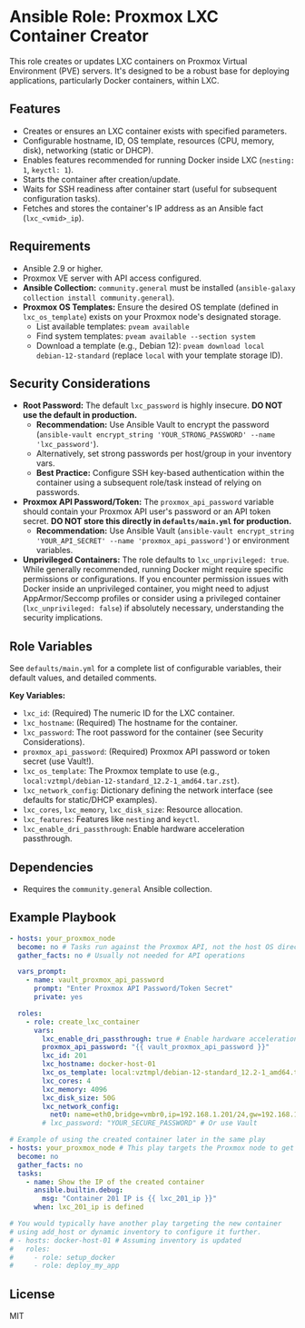 # Ansible Role: Proxmox LXC Container Creator

This role creates or updates LXC containers on Proxmox Virtual Environment (PVE) servers. It's designed to be a robust base for deploying applications, particularly Docker containers, within LXC.

## Features

- Creates or ensures an LXC container exists with specified parameters.
- Configurable hostname, ID, OS template, resources (CPU, memory, disk), networking (static or DHCP).
- Enables features recommended for running Docker inside LXC (`nesting: 1`, `keyctl: 1`).
- Starts the container after creation/update.
- Waits for SSH readiness after container start (useful for subsequent configuration tasks).
- Fetches and stores the container's IP address as an Ansible fact (`lxc_<vmid>_ip`).

## Requirements

- Ansible 2.9 or higher.
- Proxmox VE server with API access configured.
- **Ansible Collection:** `community.general` must be installed (`ansible-galaxy collection install community.general`).
- **Proxmox OS Templates:** Ensure the desired OS template (defined in `lxc_os_template`) exists on your Proxmox node's designated storage.
    - List available templates: `pveam available`
    - Find system templates: `pveam available --section system`
    - Download a template (e.g., Debian 12): `pveam download local debian-12-standard` (replace `local` with your template storage ID).

## Security Considerations

- **Root Password:** The default `lxc_password` is highly insecure. **DO NOT use the default in production.**
    - **Recommendation:** Use Ansible Vault to encrypt the password (`ansible-vault encrypt_string 'YOUR_STRONG_PASSWORD' --name 'lxc_password'`).
    - Alternatively, set strong passwords per host/group in your inventory vars.
    - **Best Practice:** Configure SSH key-based authentication within the container using a subsequent role/task instead of relying on passwords.
- **Proxmox API Password/Token:** The `proxmox_api_password` variable should contain your Proxmox API user's password or an API token secret. **DO NOT store this directly in `defaults/main.yml` for production.**
    - **Recommendation:** Use Ansible Vault (`ansible-vault encrypt_string 'YOUR_API_SECRET' --name 'proxmox_api_password'`) or environment variables.
- **Unprivileged Containers:** The role defaults to `lxc_unprivileged: true`. While generally recommended, running Docker might require specific permissions or configurations. If you encounter permission issues with Docker inside an unprivileged container, you might need to adjust AppArmor/Seccomp profiles or consider using a privileged container (`lxc_unprivileged: false`) if absolutely necessary, understanding the security implications.

## Role Variables

See `defaults/main.yml` for a complete list of configurable variables, their default values, and detailed comments.

**Key Variables:**

- `lxc_id`: (Required) The numeric ID for the LXC container.
- `lxc_hostname`: (Required) The hostname for the container.
- `lxc_password`: The root password for the container (see Security Considerations).
- `proxmox_api_password`: (Required) Proxmox API password or token secret (use Vault!).
- `lxc_os_template`: The Proxmox template to use (e.g., `local:vztmpl/debian-12-standard_12.2-1_amd64.tar.zst`).
- `lxc_network_config`: Dictionary defining the network interface (see defaults for static/DHCP examples).
- `lxc_cores`, `lxc_memory`, `lxc_disk_size`: Resource allocation.
- `lxc_features`: Features like `nesting` and `keyctl`.
- `lxc_enable_dri_passthrough`: Enable hardware acceleration passthrough.

## Dependencies

- Requires the `community.general` Ansible collection.

## Example Playbook

```yaml
- hosts: your_proxmox_node
  become: no # Tasks run against the Proxmox API, not the host OS directly
  gather_facts: no # Usually not needed for API operations

  vars_prompt:
    - name: vault_proxmox_api_password
      prompt: "Enter Proxmox API Password/Token Secret"
      private: yes

  roles:
    - role: create_lxc_container
      vars:
        lxc_enable_dri_passthrough: true # Enable hardware acceleration
        proxmox_api_password: "{{ vault_proxmox_api_password }}"
        lxc_id: 201
        lxc_hostname: docker-host-01
        lxc_os_template: local:vztmpl/debian-12-standard_12.2-1_amd64.tar.zst
        lxc_cores: 4
        lxc_memory: 4096
        lxc_disk_size: 50G
        lxc_network_config:
          net0: name=eth0,bridge=vmbr0,ip=192.168.1.201/24,gw=192.168.1.1
        # lxc_password: "YOUR_SECURE_PASSWORD" # Or use Vault

# Example of using the created container later in the same play
- hosts: your_proxmox_node # This play targets the Proxmox node to get the IP fact
  become: no
  gather_facts: no
  tasks:
    - name: Show the IP of the created container
      ansible.builtin.debug:
        msg: "Container 201 IP is {{ lxc_201_ip }}"
      when: lxc_201_ip is defined

# You would typically have another play targeting the new container
# using add_host or dynamic inventory to configure it further.
# - hosts: docker-host-01 # Assuming inventory is updated
#   roles:
#     - role: setup_docker
#     - role: deploy_my_app
```

## License

MIT
